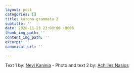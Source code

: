 ```yaml
---
layout: post
categories: []
title: korona-grammata 2
subtitle: ''
date: 2020-11-23 23:00:00 +0000
thumb_img_path: ''
content_img_path: ''
excerpt: ''
canonical_url: ''

---
```

Text 1 by: <a href="https://www.facebook.com/nevi.kaninia" target="blank">Nevi Kaninia</a> - Photo and text 2 by: <a href="https://anikon.org/" target="blank">Achilles Nasios</a>